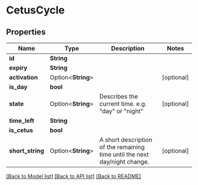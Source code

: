 # CetusCycle

## Properties

Name | Type | Description | Notes
------------ | ------------- | ------------- | -------------
**id** | **String** |  | 
**expiry** | **String** |  | 
**activation** | Option<**String**> |  | [optional]
**is_day** | **bool** |  | 
**state** | Option<**String**> | Describes the current time. e.g. \"day\" or \"night\" | [optional]
**time_left** | **String** |  | 
**is_cetus** | **bool** |  | 
**short_string** | Option<**String**> | A short description of the remaining time until the next day/night change. | [optional]

[[Back to Model list]](../README.md#documentation-for-models) [[Back to API list]](../README.md#documentation-for-api-endpoints) [[Back to README]](../README.md)


